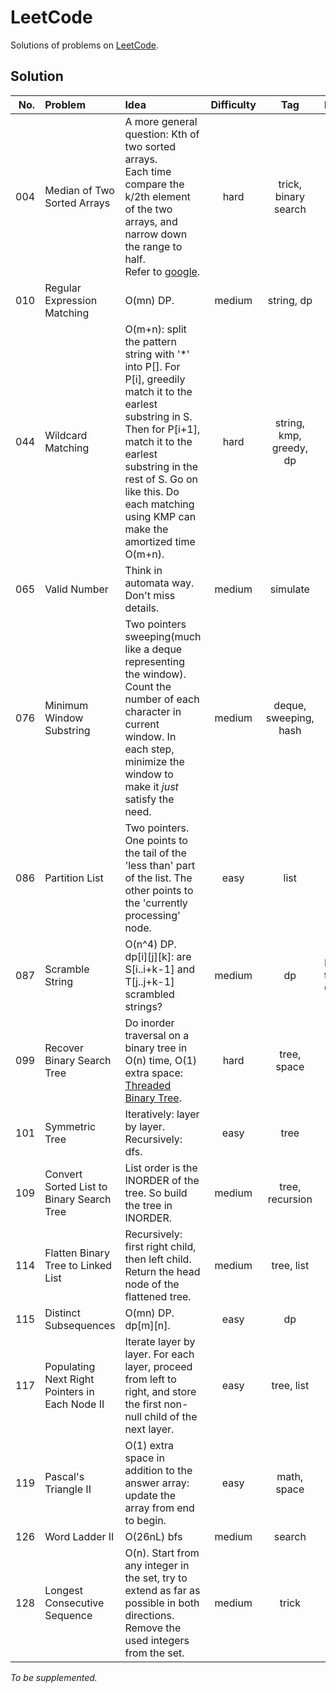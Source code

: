 LeetCode
===

Solutions of problems on [LeetCode](http://leetcode.com/onlinejudge).

## Solution

| No. | Problem | Idea | Difficulty | Tag | Note |
|---:|:---|:---|:---:|:---:|:---|
| 004 | Median of Two Sorted Arrays | A more general question: Kth of two sorted arrays.<br>Each time compare the k/2th element of the two arrays, and narrow down the range to half.<br>Refer to [google][link_004]. | hard | trick, binary search ||
| 010 | Regular Expression Matching | O(mn) DP. | medium | string, dp ||
| 044 | Wildcard Matching | O(m+n): split the pattern string with '*' into P[]. For P[i], greedily match it to the earlest substring in S. Then for P[i+1], match it to the earlest substring in the rest of S. Go on like this. Do each matching using KMP can make the amortized time O(m+n). | hard | string, kmp, greedy, dp ||
| 065 | Valid Number | Think in automata way. Don't miss details. | medium | simulate ||
| 076 | Minimum Window Substring | Two pointers sweeping(much like a deque representing the window). Count the number of each character in current window. In each step, minimize the window to make it *just* satisfy the need. | medium | deque, sweeping, hash ||
| 086 | Partition List | Two pointers. One points to the tail of the 'less than' part of the list. The other points to the 'currently processing' node. | easy | list ||
| 087 | Scramble String | O(n^4) DP.<br>dp\[i]\[j]\[k]: are S[i..i+k-1] and T[j..j+k-1] scrambled strings?  | medium | dp | Faster than O(n^4)? |
| 099 | Recover Binary Search Tree | Do inorder traversal on a binary tree in O(n) time, O(1) extra space: [Threaded Binary Tree][link_099]. | hard | tree, space ||
| 101 | Symmetric Tree | Iteratively: layer by layer.<br>Recursively: dfs. | easy | tree ||
| 109 | Convert Sorted List to Binary Search Tree | List order is the INORDER of the tree. So build the tree in INORDER. | medium | tree, recursion ||
| 114 | Flatten Binary Tree to Linked List | Recursively: first right child, then left child. Return the head node of the flattened tree. | medium | tree, list ||
| 115 | Distinct Subsequences | O(mn) DP. dp\[m]\[n]. | easy | dp ||
| 117 | Populating Next Right Pointers in Each Node II | Iterate layer by layer. For each layer, proceed from left to right, and store the first non-null child of the next layer. | easy | tree, list ||
| 119 | Pascal's Triangle II | O(1) extra space in addition to the answer array: update the array from end to begin. | easy | math, space ||
| 126 | Word Ladder II | O(26nL) bfs | medium | search ||
| 128 | Longest Consecutive Sequence | O(n). Start from any integer in the set, try to extend as far as possible in both directions. Remove the used integers from the set. | medium | trick ||

[link_004]:https://www.google.com/#q=Median+of+Two+Sorted+Arrays+leetcode
[link_099]:http://en.wikipedia.org/wiki/Threaded_binary_tree

*To be supplemented.*